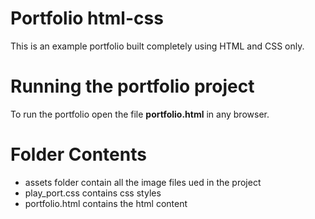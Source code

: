 # Portfolio html-css

This is an example portfolio built completely using HTML and CSS only.

# Running the portfolio project
 To run the portfolio open the file **portfolio.html** in any browser.

# Folder Contents
 * assets folder contain all the image files ued in the project
 * play_port.css contains css styles
 * portfolio.html contains the html content